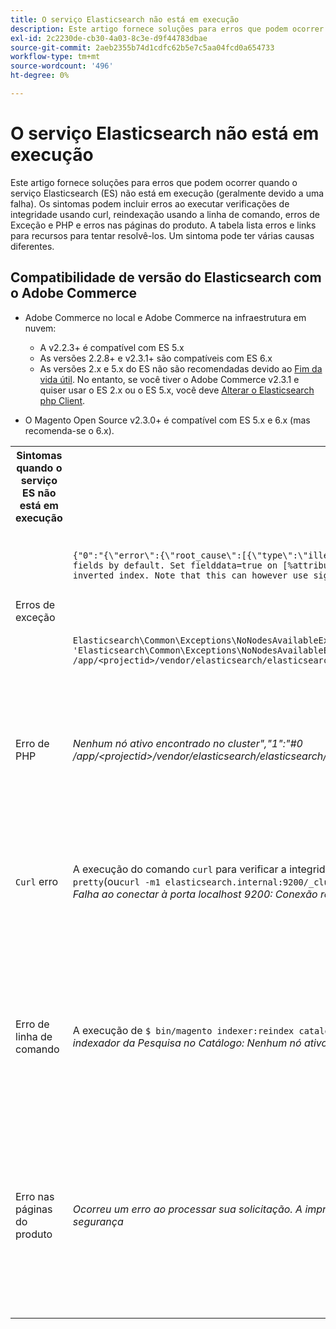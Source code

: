 ```yaml
---
title: O serviço Elasticsearch não está em execução
description: Este artigo fornece soluções para erros que podem ocorrer quando o serviço Elasticsearch (ES) não está em execução (geralmente devido a uma falha). Os sintomas podem incluir erros ao executar verificações de integridade usando curl, reindexação usando a linha de comando, erros de Exceção e PHP e erros nas páginas do produto. A tabela lista erros e links para recursos para tentar resolvê-los. Um sintoma pode ter várias causas diferentes.
exl-id: 2c2230de-cb30-4a03-8c3e-d9f44783dbae
source-git-commit: 2aeb2355b74d1cdfc62b5e7c5aa04fcd0a654733
workflow-type: tm+mt
source-wordcount: '496'
ht-degree: 0%

---
```


# O serviço Elasticsearch não está em execução

Este artigo fornece soluções para erros que podem ocorrer quando o serviço Elasticsearch (ES) não está em execução (geralmente devido a uma falha). Os sintomas podem incluir erros ao executar verificações de integridade usando curl, reindexação usando a linha de comando, erros de Exceção e PHP e erros nas páginas do produto. A tabela lista erros e links para recursos para tentar resolvê-los. Um sintoma pode ter várias causas diferentes.

## Compatibilidade de versão do Elasticsearch com o Adobe Commerce

* Adobe Commerce no local e Adobe Commerce na infraestrutura em nuvem:

   * A v2.2.3+ é compatível com ES 5.x
   * As versões 2.2.8+ e v2.3.1+ são compatíveis com ES 6.x
   * As versões 2.x e 5.x do ES não são recomendadas devido ao [Fim da vida útil](https://www.elastic.co/support/eol). No entanto, se você tiver o Adobe Commerce v2.3.1 e quiser usar o ES 2.x ou o ES 5.x, você deve [Alterar o Elasticsearch php Client](https://experienceleague.adobe.com/en/docs/commerce-operations/configuration-guide/search/overview-search).

* O Magento Open Source v2.3.0+ é compatível com ES 5.x e 6.x (mas recomenda-se o 6.x).

<table>
<tr>
<th>Sintomas quando o serviço ES não está em execução</th>
<th>Detalhes</th>
<th>Recursos</th>
</tr>
<tr>
<td rowspan="3">Erros de exceção</td>
</tr>
<tr>
<td>
<code>&lbrace;"0":"&lbrace;\"error\":&lbrace;\"root_cause\":[{\"type\":\"illegal_argument_exception\",\"reason\":\"Fielddata is disabled on text fields by default. Set fielddata=true on [%attribute_code%]] in order to load fielddata in memory by uninverting the inverted index. Note that this can however use significant memory.\"}&rbrack;</code>
</td>
<td>
O <a href="https://experienceleague.adobe.com/docs/commerce-knowledge-base/kb/troubleshooting/elasticsearch/elasticsearch-5-is-configured-but-search-page-does-not-load-with-fielddata-is-disabled...-error.html">Elasticsearch 5 está configurado, mas a página de pesquisa não carrega com o erro "Fielddata is disabled..."</a> em nossa base de dados de suporte.
</td>
</tr>
<tr>
<td>
<code>Elasticsearch\Common\Exceptions\NoNodesAvailableException: Noticed exception 'Elasticsearch\Common\Exceptions\NoNodesAvailableException' with message 'No alive nodes found in your cluster' in /app/&lt;projectid&gt;/vendor/elasticsearch/elasticsearch/src/Elasticsearch/ConnectionPool/StaticNoPingConnectionPool.php:51</code>
</td>
<td>
Índices Elasticsuite não sendo excluídos.  Consulte <a href="https://experienceleague.adobe.com/docs/commerce-knowledge-base/kb/troubleshooting/elasticsearch/elasticsuite-tracking-indices-causes-problems-with-elasticsearch.html">Os índices de rastreamento do ElasticSuite causam problemas com o Elasticsearch</a> em nossa base de dados de conhecimento de suporte.
 </td>
</tr>
<tr>
<td>Erro de PHP</td>
<td>
<i>Nenhum nó ativo encontrado no cluster","1":"#0 /app/&lt;projectid&gt;/vendor/elasticsearch/elasticsearch/src/Elasticsearch/Transport.php</i>
</td>
<td rowspan="4">
<ul>
<li>Recursos para espaço em disco insuficiente:<ul>
<li><a href="https://www.cyberciti.biz/datacenter/linux-unix-bsd-osx-cannot-write-to-hard-disk/">8 dicas para solucionar problemas de disco rígido nos sistemas Linux e Unix, como disco cheio ou não pode gravar no disco</a></li>
<li><a href="https://serverfault.com/questions/315181/df-says-disk-is-full-but-it-is-not">serverfault: df diz que o disco está cheio, mas não está</a></li>
<li><a href="https://unix.stackexchange.com/questions/125429/tracking-down-where-disk-space-has-gone-on-linux">unix.stackexchange.com: rastreando para onde o espaço em disco foi no Linux?</a></li>
<li>Os arquivos de log não são arquivados regularmente. Consulte <a href="https://experienceleague.adobe.com/en/docs/commerce-admin/systems/action-logs/action-log-archive">Configurar o Arquivo de Log</a> na documentação do desenvolvedor.</li>
<li>Os diretórios do sistema de arquivos não estão otimizados. Consulte <a href="https://experienceleague.adobe.com/en/docs/commerce-admin/systems/tools/developer-tools#resource-file-optimization">Otimização de arquivos</a> na documentação do desenvolvedor.</li>
<li>Se as soluções na documentação acima não resolverem o problema, entre em contato com a equipe de conta da Adobe para solicitar armazenamento adicional.</li>
</ul>
</li>
<li>Se o disco não estiver sem espaço de armazenamento, mas você ainda receber mensagens de erro na coluna esquerda, <a href="/help/help-center-guide/help-center/magento-help-center-user-guide.md#submit-ticket">envie um tíquete de suporte</a>.</li>
</ul>
<ul>
<li>Consulte <a href="https://experienceleague.adobe.com/docs/commerce-knowledge-base/kb/troubleshooting/elasticsearch/elasticsuite-tracking-indices-causes-problems-with-elasticsearch.html">Os índices de rastreamento do ElasticSuite causam problemas com o Elasticsearch</a> em nossa base de dados de conhecimento de suporte.
</li>
</ul>
</td>
</tr>
<tr>
<td><code>Curl</code> erro</td>
<td>A execução do comando <code>curl</code> para verificar a integridade do Elasticsearch:<code>curl -m1 localhost:9200/_cluster/health?pretty</code>(ou<code>curl -m1 elasticsearch.internal:9200/_cluster/health?pretty</code>para contas de Início) produz este erro: <i>Erro: curl: (7) Falha ao conectar à porta localhost 9200: Conexão recusada</i> </td>
</tr>
<tr>
<td>Erro de linha de comando</td>
<td>A execução de <code>$ bin/magento indexer:reindex catalogsearch_fulltext</code> produz este erro <i>Erro desconhecido no processo do indexador da Pesquisa no Catálogo:
        Nenhum nó ativo encontrado no cluster</i>
</td>
</tr>
<tr>
<td>Erro nas páginas do produto
</td>
<td><i>Ocorreu um erro ao processar sua solicitação.
      A impressão de exceção está desabilitada por padrão por motivos de segurança</code></i>
</tr>
</table>
